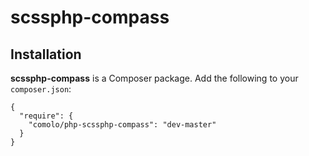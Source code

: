 
# scssphp-compass

## Installation

**scssphp-compass** is a Composer package. Add the following to your
`composer.json`:

    {
      "require": {
        "comolo/php-scssphp-compass": "dev-master"
      }
    }
